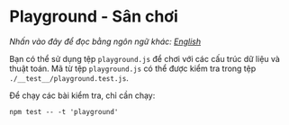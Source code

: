 # Playground - Sân chơi

_Nhấn vào đây để đọc bằng ngôn ngữ khác:_
[_English_](README.en-EN.md)

Bạn có thể sử dụng tệp `playground.js` để chơi với các cấu trúc
dữ liệu và thuật toán. Mã từ tệp `playground.js` có thể
được kiểm tra trong tệp `./__test__/playground.test.js`.

Để chạy các bài kiểm tra, chỉ cần chạy:

```
npm test -- -t 'playground'
```
